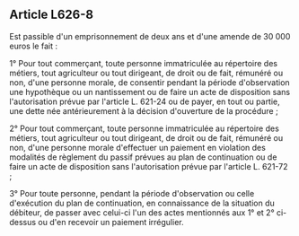 Article L626-8
----
Est passible d'un emprisonnement de deux ans et d'une amende de 30 000 euros le
fait :

1° Pour tout commerçant, toute personne immatriculée au répertoire des métiers,
tout agriculteur ou tout dirigeant, de droit ou de fait, rémunéré ou non, d'une
personne morale, de consentir pendant la période d'observation une hypothèque ou
un nantissement ou de faire un acte de disposition sans l'autorisation prévue
par l'article L. 621-24 ou de payer, en tout ou partie, une dette née
antérieurement à la décision d'ouverture de la procédure ;

2° Pour tout commerçant, toute personne immatriculée au répertoire des métiers,
tout agriculteur ou tout dirigeant, de droit ou de fait, rémunéré ou non, d'une
personne morale d'effectuer un paiement en violation des modalités de règlement
du passif prévues au plan de continuation ou de faire un acte de disposition
sans l'autorisation prévue par l'article L. 621-72 ;

3° Pour toute personne, pendant la période d'observation ou celle d'exécution du
plan de continuation, en connaissance de la situation du débiteur, de passer
avec celui-ci l'un des actes mentionnés aux 1° et 2° ci-dessus ou d'en recevoir
un paiement irrégulier.
